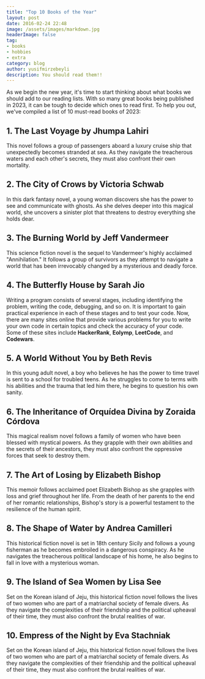 ```yaml
---
title: "Top 10 Books of the Year"
layout: post
date: 2016-02-24 22:48
image: /assets/images/markdown.jpg
headerImage: false
tag:
- books
- hobbies
- extra
category: blog
author: yusifmirzebeyli
description: You should read them!!
---
```



As we begin the new year, it's time to start thinking about what books we should add to our reading lists. With so many great books being published in 2023, it can be tough to decide which ones to read first. To help you out, we've compiled a list of 10 must-read books of 2023:

## 1. The Last Voyage by Jhumpa Lahiri


This novel follows a group of passengers aboard a luxury cruise ship that unexpectedly becomes stranded at sea. As they navigate the treacherous waters and each other's secrets, they must also confront their own mortality.

## 2. The City of Crows by Victoria Schwab


In this dark fantasy novel, a young woman discovers she has the power to see and communicate with ghosts. As she delves deeper into this magical world, she uncovers a sinister plot that threatens to destroy everything she holds dear.

## 3. The Burning World by Jeff Vandermeer


This science fiction novel is the sequel to Vandermeer's highly acclaimed "Annihilation." It follows a group of survivors as they attempt to navigate a world that has been irrevocably changed by a mysterious and deadly force.

## 4. The Butterfly House by Sarah Jio



Writing a program consists of several stages, including identifying the problem, writing the code, debugging, and so on. It is important to gain practical experience in each of these stages and to test your code. Now, there are many sites online that provide various problems for you to write your own code in certain topics and check the accuracy of your code. Some of these sites include **HackerRank**, **Eolymp**, **LeetCode**, and **Codewars**.

## 5. A World Without You by Beth Revis



In this young adult novel, a boy who believes he has the power to time travel is sent to a school for troubled teens. As he struggles to come to terms with his abilities and the trauma that led him there, he begins to question his own sanity.

## 6. The Inheritance of Orquídea Divina by Zoraida Córdova



This magical realism novel follows a family of women who have been blessed with mystical powers. As they grapple with their own abilities and the secrets of their ancestors, they must also confront the oppressive forces that seek to destroy them.

## 7. The Art of Losing by Elizabeth Bishop



This memoir follows acclaimed poet Elizabeth Bishop as she grapples with loss and grief throughout her life. From the death of her parents to the end of her romantic relationships, Bishop's story is a powerful testament to the resilience of the human spirit.

## 8. The Shape of Water by Andrea Camilleri



This historical fiction novel is set in 18th century Sicily and follows a young fisherman as he becomes embroiled in a dangerous conspiracy. As he navigates the treacherous political landscape of his home, he also begins to fall in love with a mysterious woman.

## 9. The Island of Sea Women by Lisa See


Set on the Korean island of Jeju, this historical fiction novel follows the lives of two women who are part of a matriarchal society of female divers. As they navigate the complexities of their friendship and the political upheaval of their time, they must also confront the brutal realities of war.

## 10. Empress of the Night by Eva Stachniak


Set on the Korean island of Jeju, this historical fiction novel follows the lives of two women who are part of a matriarchal society of female divers. As they navigate the complexities of their friendship and the political upheaval of their time, they must also confront the brutal realities of war.


